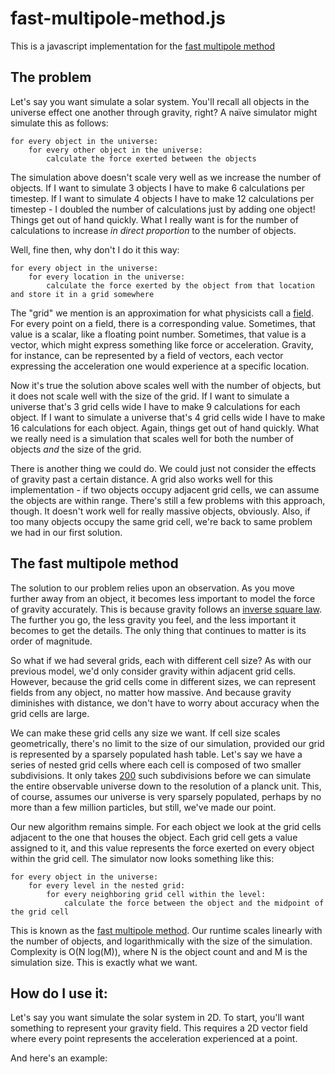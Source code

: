 # fast-multipole-method.js
This is a javascript implementation for the [fast multipole method](https://en.wikipedia.org/wiki/Fast_multipole_method)

## The problem
Let's say you want simulate a solar system. You'll recall all objects in the universe effect one another through gravity, right? A naïve simulator might simulate this as follows:

    for every object in the universe:
    	for every other object in the universe:
    		calculate the force exerted between the objects

The simulation above doesn't scale very well as we increase the number of objects. If I want to simulate 3 objects I have to make 6 calculations per timestep. If I want to simulate 4 objects I have to make 12 calculations per timestep - I doubled the number of calculations just by adding one object! Things get out of hand quickly. What I really want is for the number of calculations to increase *in direct proportion* to the number of objects.

Well, fine then, why don't I do it this way:

    for every object in the universe:
    	for every location in the universe:
    		calculate the force exerted by the object from that location and store it in a grid somewhere
    
The "grid" we mention is an approximation for what physicists call a [field](https://en.wikipedia.org/wiki/Field_(physics)). For every point on a field, there is a corresponding value. Sometimes, that value is a scalar, like a floating point number. Sometimes, that value is a vector, which might express something like force or acceleration. Gravity, for instance, can be represented by a field of vectors, each vector expressing the acceleration one would experience at a specific location.

Now it's true the solution above scales well with the number of objects, but it does not scale well with the size of the grid. If I want to simulate a universe that's 3 grid cells wide I have to make 9 calculations for each object. If I want to simulate a universe that's 4 grid cells wide I have to make 16 calculations for each object. Again, things get out of hand quickly. What we really need is a simulation that scales well for both the number of objects *and* the size of the grid.

There is another thing we could do. We could just not consider the effects of gravity past a certain distance. A grid also works well for this implementation - if two objects occupy adjacent grid cells, we can assume the objects are within range. There's still a few problems with this approach, though. It doesn't work well for really massive objects, obviously. Also, if too many objects occupy the same grid cell, we're back to same problem we had in our first solution.

## The fast multipole method
The solution to our problem relies upon an observation. As you move further away from an object, it becomes less important to model the force of gravity accurately. This is because gravity follows an [inverse square law](https://en.wikipedia.org/wiki/Inverse-square_law). The further you go, the less gravity you feel, and the less important it becomes to get the details. The only thing that continues to matter is its order of magnitude. 

So what if we had several grids, each with different cell size? As with our previous model, we'd only consider gravity within adjacent grid cells. However, because the grid cells come in different sizes, we can represent fields from any object, no matter how massive. And because gravity diminishes with distance, we don't have to worry about accuracy when the grid cells are large. 

We can make these grid cells any size we want. If cell size scales geometrically, there's no limit to the size of our simulation, provided our grid is represented by a sparsely populated hash table. Let's say we have a series of nested grid cells where each cell is composed of two smaller subdivisions. It only takes [200](http://www.wolframalpha.com/input/?i=log2+%28+%28diameter+of+the+universe%29+%2F+%28planck+length%29+%29) such subdivisions before we can simulate the entire observable universe down to the resolution of a planck unit. This, of course, assumes our universe is very sparsely populated, perhaps by no more than a few million particles, but still, we've made our point. 

Our new algorithm remains simple. For each object we look at the grid cells adjacent to the one that houses the object. Each grid cell gets a value assigned to it, and this value represents the force exerted on every object within the grid cell. The simulator now looks something like this:

	for every object in the universe:
		for every level in the nested grid:
			for every neighboring grid cell within the level:
				calculate the force between the object and the midpoint of the grid cell

This is known as the [fast multipole method](https://en.wikipedia.org/wiki/Fast_multipole_method). Our runtime scales linearly with the number of objects, and logarithmically with the size of the simulation. Complexity is O(N log(M)), where N is the object count and and M is the simulation size. This is exactly what we want. 

## How do I use it:

Let's say you want simulate the solar system in 2D. To start, you'll want something to represent your gravity field. This requires a 2D vector field where every point represents the acceleration experienced at a point.

And here's an example:
